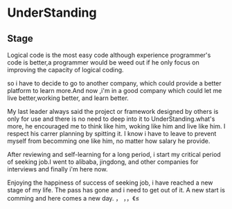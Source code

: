# UnderStanding

## Stage
Logical code is the most easy code although experience programmer's code is better,a programmer would be weed out if he only focus on improving the capacity of logical coding.

so i have to decide to go to another company, which could provide a better platform to learn more.And now ,i'm in a good company which could let me live better,working better, and learn better.

My last leader always said the project or framework designed by others is only for use and there is no need to deep into it to UnderStanding.what's more, he encouraged me to think like him, woking like him and live like him. I respect his carrer planning by spitting it. I know i have to leave to prevent myself from becomming one like him, no matter how salary he provide.

After reviewing and self-learning for a long period, i start my critical period of seeking job.I went to alibaba, jingdong, and other companies for interviews and finally i'm here now.

Enjoying the happiness of success of seeking job, i have reached a new stage of my life. The pass has gone and i need to get out of it. A new start is comming and here comes a new day.
， ，，《≤
